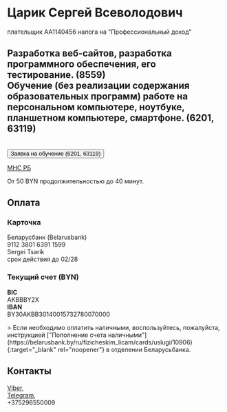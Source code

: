 <h1>Царик Сергей Всеволодович</h1>
<p>плательщик AA1140456 налога на "Профессиональный доход"</p>
<h2>Разработка веб-сайтов, разработка программного обеспечения, его тестирование. (8559)<br>
Обучение (без реализации содержания образовательных программ) работе на персональном компьютере, ноутбуке, планшетном компьютере, смартфоне. (6201, 63119)</h2><br>
<form action="https://t.me/+oEM8AxD2BUIxZWMy">
    <input type="submit" value="Заявка на обучение (6201, 63119)" />
</form>
<p>
<a href="https://nalog.gov.by/professional_income_tax/activities.php">МНС РБ</a>
</p>
<p>
От 50 BYN продолжительностью до 40 минут.
</p>
<h2>Оплата</h2>
<h3>Карточка</h3>
<p>
Беларусбанк (Belarusbank)<br>
9112 3801 6391 1599<br>
Sergei Tsarik<br>
срок действия до 02/28<br>
</p>
<h3>Текущий счет (BYN)</h3>
<p>
  <b>BIC</b><br>
  AKBBBY2X<br>
  <b>IBAN</b><br>
  BY30AKBB30140015732780070000<br>
</p>
> Если необходимо оплатить наличными, воспользуйтесь, пожалуйста, инструкцией ["Пополнение счета наличными"](https://belarusbank.by/ru/fizicheskim_licam/cards/uslugi/10906){:target="_blank" rel="noopener"} в отделении Беларусьбанка.
<h2>Контакты</h2>
<p>
  <a href="viber://chat/?number=%2B+375296550009">Viber</a>,<br>
  <a href="https://t.me/+375296550009">Telegram</a>,<br>
  +375296550009
</p>
